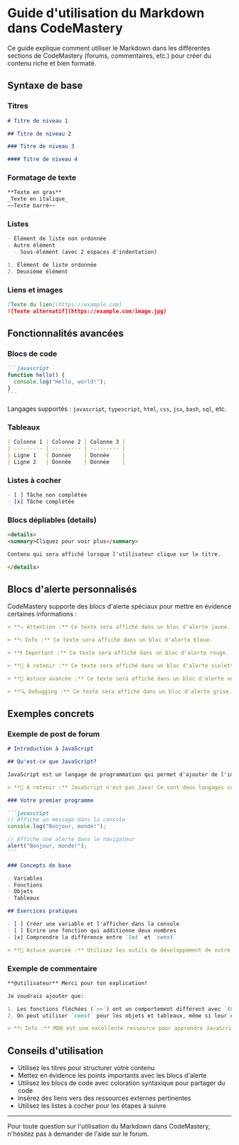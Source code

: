 # Guide d'utilisation du Markdown dans CodeMastery

Ce guide explique comment utiliser le Markdown dans les différentes sections de CodeMastery (forums, commentaires, etc.) pour créer du contenu riche et bien formaté.

## Syntaxe de base

### Titres

```markdown
# Titre de niveau 1

## Titre de niveau 2

### Titre de niveau 3

#### Titre de niveau 4
```

### Formatage de texte

```markdown
**Texte en gras**
_Texte en italique_
~~Texte barré~~
```

### Listes

```markdown
- Élément de liste non ordonnée
- Autre élément
  - Sous-élément (avec 2 espaces d'indentation)

1. Élément de liste ordonnée
2. Deuxième élément
```

### Liens et images

```markdown
[Texte du lien](https://example.com)
![Texte alternatif](https://example.com/image.jpg)
```

## Fonctionnalités avancées

### Blocs de code

````markdown
```javascript
function hello() {
  console.log("Hello, world!");
}
```
````

Langages supportés : `javascript`, `typescript`, `html`, `css`, `jsx`, `bash`, `sql`, etc.

### Tableaux

```markdown
| Colonne 1 | Colonne 2 | Colonne 3 |
| --------- | --------- | --------- |
| Ligne 1   | Donnée    | Donnée    |
| Ligne 2   | Donnée    | Donnée    |
```

### Listes à cocher

```markdown
- [ ] Tâche non complétée
- [x] Tâche complétée
```

### Blocs dépliables (details)

```markdown
<details>
<summary>Cliquez pour voir plus</summary>

Contenu qui sera affiché lorsque l'utilisateur clique sur le titre.

</details>
```

## Blocs d'alerte personnalisés

CodeMastery supporte des blocs d'alerte spéciaux pour mettre en évidence certaines informations :

```markdown
> **⚠️ Attention :** Ce texte sera affiché dans un bloc d'alerte jaune.

> **ℹ️ Info :** Ce texte sera affiché dans un bloc d'alerte bleue.

> **❗ Important :** Ce texte sera affiché dans un bloc d'alerte rouge.

> **📌 À retenir :** Ce texte sera affiché dans un bloc d'alerte violette.

> **🚀 Astuce avancée :** Ce texte sera affiché dans un bloc d'alerte verte.

> **🔍 Debugging :** Ce texte sera affiché dans un bloc d'alerte grise.
```

## Exemples concrets

### Exemple de post de forum

````markdown
# Introduction à JavaScript

## Qu'est-ce que JavaScript?

JavaScript est un langage de programmation qui permet d'ajouter de l'interactivité aux pages web.

> **📌 À retenir :** JavaScript n'est pas Java! Ce sont deux langages complètement différents.

### Votre premier programme

```javascript
// Affiche un message dans la console
console.log("Bonjour, monde!");

// Affiche une alerte dans le navigateur
alert("Bonjour, monde!");
```

### Concepts de base

- Variables
- Fonctions
- Objets
- Tableaux

## Exercices pratiques

- [ ] Créer une variable et l'afficher dans la console
- [ ] Écrire une fonction qui additionne deux nombres
- [x] Comprendre la différence entre `let` et `const`

> **🚀 Astuce avancée :** Utilisez les outils de développement de votre navigateur pour déboguer votre code JavaScript.
````

### Exemple de commentaire

```markdown
**@utilisateur** Merci pour ton explication!

Je voudrais ajouter que:

1. Les fonctions fléchées (`=>`) ont un comportement différent avec `this`
2. On peut utiliser `const` pour les objets et tableaux, même si leur contenu change

> **ℹ️ Info :** MDN est une excellente ressource pour apprendre JavaScript: [MDN Web Docs](https://developer.mozilla.org)
```

## Conseils d'utilisation

- Utilisez les titres pour structurer votre contenu
- Mettez en évidence les points importants avec les blocs d'alerte
- Utilisez les blocs de code avec coloration syntaxique pour partager du code
- Insérez des liens vers des ressources externes pertinentes
- Utilisez les listes à cocher pour les étapes à suivre

---

Pour toute question sur l'utilisation du Markdown dans CodeMastery, n'hésitez pas à demander de l'aide sur le forum.

